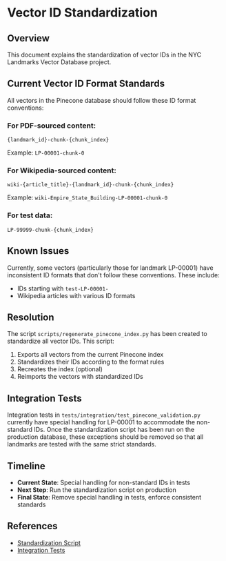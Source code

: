 # Vector ID Standardization

## Overview

This document explains the standardization of vector IDs in the NYC Landmarks Vector
Database project.

## Current Vector ID Format Standards

All vectors in the Pinecone database should follow these ID format conventions:

### For PDF-sourced content:

```
{landmark_id}-chunk-{chunk_index}
```

Example: `LP-00001-chunk-0`

### For Wikipedia-sourced content:

```
wiki-{article_title}-{landmark_id}-chunk-{chunk_index}
```

Example: `wiki-Empire_State_Building-LP-00001-chunk-0`

### For test data:

```
LP-99999-chunk-{chunk_index}
```

## Known Issues

Currently, some vectors (particularly those for landmark LP-00001) have inconsistent ID
formats that don't follow these conventions. These include:

- IDs starting with `test-LP-00001-`
- Wikipedia articles with various ID formats

## Resolution

The script `scripts/regenerate_pinecone_index.py` has been created to standardize all
vector IDs. This script:

1. Exports all vectors from the current Pinecone index
1. Standardizes their IDs according to the format rules
1. Recreates the index (optional)
1. Reimports the vectors with standardized IDs

## Integration Tests

Integration tests in `tests/integration/test_pinecone_validation.py` currently have
special handling for LP-00001 to accommodate the non-standard IDs. Once the
standardization script has been run on the production database, these exceptions should
be removed so that all landmarks are tested with the same strict standards.

## Timeline

- **Current State**: Special handling for non-standard IDs in tests
- **Next Step**: Run the standardization script on production
- **Final State**: Remove special handling in tests, enforce consistent standards

## References

- [Standardization Script](/scripts/regenerate_pinecone_index.py)
- [Integration Tests](/tests/integration/test_pinecone_validation.py)

